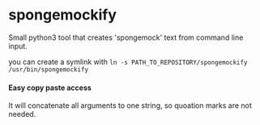 # spongemockify
Small python3 tool that creates 'spongemock' text from command line input.

you can create a symlink with
`ln -s PATH_TO_REPOSITORY/spongemockify /usr/bin/spongemockify`

#### Easy copy paste access

It will concatenate all arguments to one string, so quoation marks are not needed.
